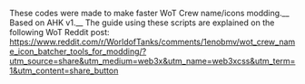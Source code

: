These codes were made to make faster WoT Crew name/icons modding.__
Based on AHK v1.__
The guide using these scripts are explained on the following WoT Reddit post: https://www.reddit.com/r/WorldofTanks/comments/1enobmv/wot_crew_name_icon_batcher_tools_for_modding/?utm_source=share&utm_medium=web3x&utm_name=web3xcss&utm_term=1&utm_content=share_button
